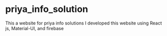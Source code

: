 # priya_info_solution
This a website for priya info solutions
 I developed this website using React js, Material-UI, and firebase
